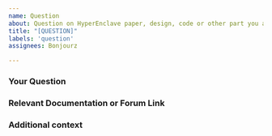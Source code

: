 ```yaml
---
name: Question
about: Question on HyperEnclave paper, design, code or other part you are interested in
title: "[QUESTION]"
labels: 'question'
assignees: Bonjourz

---
```


<!-- We appreciate you reaching out! Please check our documentation to see if your question has already been answered. -->

### Your Question

<!-- Let us know what you'd like to know or need clarification on. Please be clear and concise. -->

### Relevant Documentation or Forum Link 

<!-- Is there a relevant documentation page or forum thread? Please share the link. -->

### Additional context

<!-- Is there anything else you think might be helpful for us to know? -->

<!-- Thank you for your engagement. We are committed to helping you optimize your use of our project. -->